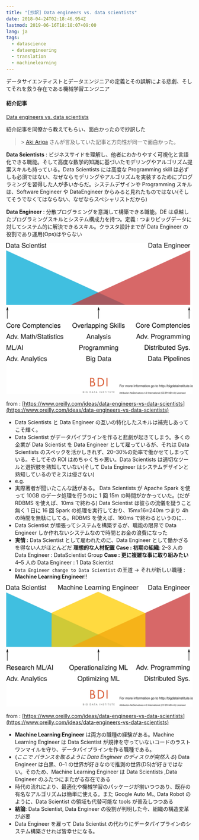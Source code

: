 ```yaml
---
title: "[抄訳] Data engineers vs. data scientists"
date: 2018-04-24T02:18:46.954Z
lastmod: 2019-06-16T18:18:07+09:00
lang: ja
tags:
  - datascience
  - dataengineering
  - translation
  - machinelearning
---
```


データサイエンティストとデータエンジニアの定義とその誤解による悲劇、そしてそれを救う存在である機械学習エンジニア

#### 紹介記事

[Data engineers vs. data scientists](https://www.oreilly.com/ideas/data-engineers-vs-data-scientists)

紹介記事を同僚から教えてもらい、面白かったので抄訳した

> [](https://twitter.com/chezou/status/980349709339394048) > [Aki Ariga](https://medium.com/u/d2572dc96c55) さんが言及していた記事と方向性が同一で面白かった。

**Data Scientists** : ビジネスサイドを理解し、他者にわかりやすく可視化と言語化できる職能。そして高度な数学的知識に基づいたモデリングやアルゴリズム提案スキルも持っている。Data Scientists には高度な Programming skill は必ずしも必須ではない、なぜならモデリングやアルゴリズムを実装するためにプログラミングを習得した人が多いからだ。システムデザインや Programming スキルは、Software Engineer や DataEngineer からみると見れたものではない(そしてそうでなくてはならない、なぜならスペシャリストだから)

**Data Engineer** : 分散プログラミングを意識して構築できる職能。DE は卓越したプログラミングスキルとシステム構成力を持つ。定義 : つまりビッグデータに対してシステム的に解決できるスキル。クラスタ設計までが Data Engineer の役割であり運用(Ops)はやらない

![image](/posts/2018-04-24/images/1.png)

from : [https://www.oreilly.com/ideas/data-engineers-vs-data-scientists](https://www.oreilly.com/ideas/data-engineers-vs-data-scientists)

- Data Scientists と Data Engineer の互いの特化したスキルは補完しあってこそ輝く。
- Data Scientist がデータパイプラインを作ると悲劇が起きてしまう。多くの企業が Data Scientist を Data Engineer として雇っているが、それは Data Scientists のスペックを活かしきれず、20–30%の効率で働かせてしまっている。そしてその ROI はめちゃくちゃ悪い。Data Scientists は適切なツールと選択肢を熟知していない(そして Data Engineer はシステムデザインと熟知しているのでミスは侵さない)
- e.g.
- 実際著者が聞いたこんな話がある。 Data Scientists が Apache Spark を使って 10GB のデータ処理を行うのに 1 回 15m の時間がかかっていた。(だが RDBMS を使えば、10ms で終わる) Data Scientist は彼らの流儀を疑うこと無く 1 日に 16 回 Spark の処理を実行しており、15mx16=240m つまり 4h の時間を無駄にしてる。RDBMS を使えば、160ms で終わるというのに…
- Data Scientist が頑張ってシステムを構築するが、職能の限界で Data Engineer しか作れないシステムなので時間とお金の浪費になった
- **実情 :** Data Scientist として雇われたのに、Data Engineer として働かざるを得ない人がほとんどだ
  **理想的な人材配置
  Case : 初期の組織**: 2–3 人の Data Engineer : DataScientist Group
  **Case : 更に複雑な事に取り組みたい** 4–5 人の Data Engineer : 1 Data Scientist
- `Data Engineer change to Data Scientist` の王道 → それが新しい職種 : **Machine Learning Engineer**!!

![image](/posts/2018-04-24/images/2.png)

from : [https://www.oreilly.com/ideas/data-engineers-vs-data-scientists](https://www.oreilly.com/ideas/data-engineers-vs-data-scientists)

- **Machine Learning Engineer** は両方の職種の経験がある。Machine Learning Engineer は Data Scientist が規律を守っていないコードのラストワンマイルを守り、データパイプラインを作る職種である。
- (_ここで バランスを取るように Data Engineer のディスりが突然入る_) Data Engineer は白黒、0–1 の世界が好きなので推測の世界(DS)が好きではない。そのため、Machine Learning Engineer は Data Scientists ,Data Engineer のふたつにまたがる存在である
- 時代の流れにより、最適化や機械学習のパッケージが揃いつつあり、既存の有名なアルゴリズムは簡単に使える。また Google Auto ML, Data Robot のように、Data Scientist の領域も代替可能な tools が普及しつつある
- **結論**: Data Scientist, Data Engineer の役割が判明した今、組織の構造変革が必要
- Data Engineer を雇って Data Scientist の代わりにデータパイプラインのシステム構築させれば皆幸せになる。

